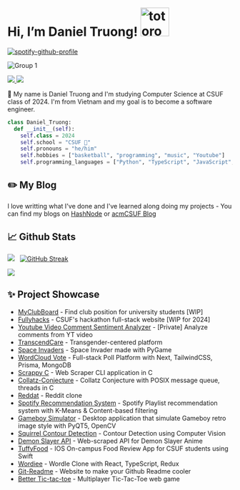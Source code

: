 # Hi, I’m Daniel Truong!   <img src="https://emoji.gg/assets/emoji/9085-totoro.png" width="64px" height="64px" alt="totoro">
[![spotify-github-profile](https://spotify-github-profile.vercel.app/api/view?uid=31tsszeyy7cbfka7lhcaxpgw3a4u&cover_image=true&theme=novatorem&bar_color=74a7fe&bar_color_cover=false)](https://github.com/kittinan/spotify-github-profile)

![Group 1](https://user-images.githubusercontent.com/58461444/206890835-73790b59-6e7c-445b-ae82-ce2c7eaa07d0.png)


<a href=https://www.linkedin.com/in/truong-duy-1122001/> <img src="https://img.shields.io/badge/-LinkedIn-0e76a8?style=plastic&logo=linkedIn"> </a> <img src="https://komarev.com/ghpvc/?username=anhduy1202&color=blue">


👨 My name is Daniel Truong and I'm studying Computer Science at CSUF class of 2024. I'm from Vietnam and my goal is to become a software engineer.

```python
class Daniel_Truong:
  def __init__(self):
    self.class = 2024
    self.school = "CSUF 🐘"
    self.pronouns = "he/him"
    self.hobbies = ["basketball", "programming", "music", "Youtube"]
    self.programming_languages = ["Python", "TypeScript", "JavaScript", "Swift"]
```

## ✏️ My Blog

I love writting what I've done and I've learned along doing my projects - You can find my blogs on [HashNode](https://danieltruong.hashnode.dev) or [acmCSUF Blog](https://acmcsuf.com/blog)


## 📈 Github Stats


<img src="https://github-readme-stats.vercel.app/api?username=anhduy1202&theme=tokyonight&show_icons=true&count_private=true"> &nbsp; [![GitHub Streak](http://github-readme-streak-stats.herokuapp.com?user=anhduy1202&theme=tokyonight&date_format=M%20j%5B%2C%20Y%5D)](https://git.io/streak-stats)


<img src="https://github-readme-stats.vercel.app/api/top-langs/?username=anhduy1202&theme=tokyonight&layout=compact&langs_count=6">

## ✨ Project Showcase
* [MyClubBoard](https://github.com/anhduy1202/MyClubBoard) - Find club position for university students [WIP]
* [Fullyhacks](https://github.com/anhduy1202/fullyhacks) - CSUF's hackathon full-stack website [WIP for 2024]
* [Youtube Video Comment Sentiment Analyzer](https://github.com/anhduy1202/YVCSE) - [Private] Analyze comments from YT video
* [TranscendCare](https://github.com/anhduy1202/transcendCare) - Transgender-centered platform 
* [Space Invaders](https://github.com/anhduy1202/space-invaders) - Space Invader made with PyGame
* [WordCloud Vote](https://github.com/anhduy1202/wordcloud-vote) - Full-stack Poll Platform with Next, TailwindCSS, Prisma, MongoDB 
* [Scrappy C](https://github.com/anhduy1202/Scrappy-C) - Web Scraper CLI application in C
* [Collatz-Conjecture](https://github.com/anhduy1202/Collatz-Conjecture) - Collatz Conjecture with POSIX message queue, threads in C
* [Reddat](https://github.com/anhduy1202/Not-Reddit) - Reddit clone
* [Spotify Recommendation System](https://github.com/anhduy1202/Spotify-Recommendation-Systems) - Spotify Playlist recommendation system with K-Means & Content-based filtering
* [Gameboy Simulator](https://github.com/anhduy1202/gameboySimulator) - Desktop application that simulate Gameboy retro image style with PyQT5, OpenCV
* [Squirrel Contour Detection](https://github.com/anhduy1202/SquirrelContourDetection) - Contour Detection using Computer Vision
* [Demon Slayer API](https://github.com/anhduy1202/demon-slayer-api) - Web-scraped API for Demon Slayer Anime
* [TuffyFood](https://github.com/anhduy1202/TuffyFood) - IOS On-campus Food Review App for CSUF students using Swift
* [Wordiee](https://github.com/anhduy1202/wordiee) - Wordle Clone with React, TypeScript, Redux
* [Git-Readme](https://github.com/anhduy1202/Git-Readme) - Website to make your Github Readme cooler
* [Better Tic-tac-toe](https://github.com/anhduy1202/better-tic-tac-toe-client) - Multiplayer Tic-Tac-Toe web game

<!---
anhduy1202/anhduy1202 is a ✨ special ✨ repository because its `README.md` (this file) appears on your GitHub profile.
You can click the Preview link to take a look at your changes.
--->
